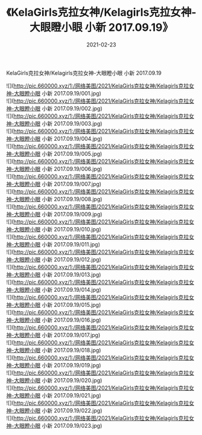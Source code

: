 ﻿---
layout: post
title:  《KelaGirls克拉女神/Kelagirls克拉女神-大眼瞪小眼 小新 2017.09.19》
date:   2021-02-23
img: http://pic.660000.xyz/1:/网络美图/2021/KelaGirls克拉女神/Kelagirls克拉女神-大眼瞪小眼 小新 2017.09.19/000.jpg
categories: [美女, 清纯, 唯美]
---

KelaGirls克拉女神/Kelagirls克拉女神-大眼瞪小眼 小新 2017.09.19

 ![](http://pic.660000.xyz/1:/网络美图/2021/KelaGirls克拉女神/Kelagirls克拉女神-大眼瞪小眼 小新 2017.09.19/001.jpg) <br>![](http://pic.660000.xyz/1:/网络美图/2021/KelaGirls克拉女神/Kelagirls克拉女神-大眼瞪小眼 小新 2017.09.19/002.jpg) <br>![](http://pic.660000.xyz/1:/网络美图/2021/KelaGirls克拉女神/Kelagirls克拉女神-大眼瞪小眼 小新 2017.09.19/003.jpg) <br>![](http://pic.660000.xyz/1:/网络美图/2021/KelaGirls克拉女神/Kelagirls克拉女神-大眼瞪小眼 小新 2017.09.19/004.jpg) <br>![](http://pic.660000.xyz/1:/网络美图/2021/KelaGirls克拉女神/Kelagirls克拉女神-大眼瞪小眼 小新 2017.09.19/005.jpg) <br>![](http://pic.660000.xyz/1:/网络美图/2021/KelaGirls克拉女神/Kelagirls克拉女神-大眼瞪小眼 小新 2017.09.19/006.jpg) <br>![](http://pic.660000.xyz/1:/网络美图/2021/KelaGirls克拉女神/Kelagirls克拉女神-大眼瞪小眼 小新 2017.09.19/007.jpg) <br>![](http://pic.660000.xyz/1:/网络美图/2021/KelaGirls克拉女神/Kelagirls克拉女神-大眼瞪小眼 小新 2017.09.19/008.jpg) <br>![](http://pic.660000.xyz/1:/网络美图/2021/KelaGirls克拉女神/Kelagirls克拉女神-大眼瞪小眼 小新 2017.09.19/009.jpg) <br>![](http://pic.660000.xyz/1:/网络美图/2021/KelaGirls克拉女神/Kelagirls克拉女神-大眼瞪小眼 小新 2017.09.19/010.jpg) <br>![](http://pic.660000.xyz/1:/网络美图/2021/KelaGirls克拉女神/Kelagirls克拉女神-大眼瞪小眼 小新 2017.09.19/011.jpg) <br>![](http://pic.660000.xyz/1:/网络美图/2021/KelaGirls克拉女神/Kelagirls克拉女神-大眼瞪小眼 小新 2017.09.19/012.jpg) <br>![](http://pic.660000.xyz/1:/网络美图/2021/KelaGirls克拉女神/Kelagirls克拉女神-大眼瞪小眼 小新 2017.09.19/013.jpg) <br>![](http://pic.660000.xyz/1:/网络美图/2021/KelaGirls克拉女神/Kelagirls克拉女神-大眼瞪小眼 小新 2017.09.19/014.jpg) <br>![](http://pic.660000.xyz/1:/网络美图/2021/KelaGirls克拉女神/Kelagirls克拉女神-大眼瞪小眼 小新 2017.09.19/015.jpg) <br>![](http://pic.660000.xyz/1:/网络美图/2021/KelaGirls克拉女神/Kelagirls克拉女神-大眼瞪小眼 小新 2017.09.19/016.jpg) <br>![](http://pic.660000.xyz/1:/网络美图/2021/KelaGirls克拉女神/Kelagirls克拉女神-大眼瞪小眼 小新 2017.09.19/017.jpg) <br>![](http://pic.660000.xyz/1:/网络美图/2021/KelaGirls克拉女神/Kelagirls克拉女神-大眼瞪小眼 小新 2017.09.19/018.jpg) <br>![](http://pic.660000.xyz/1:/网络美图/2021/KelaGirls克拉女神/Kelagirls克拉女神-大眼瞪小眼 小新 2017.09.19/019.jpg) <br>![](http://pic.660000.xyz/1:/网络美图/2021/KelaGirls克拉女神/Kelagirls克拉女神-大眼瞪小眼 小新 2017.09.19/020.jpg) <br>![](http://pic.660000.xyz/1:/网络美图/2021/KelaGirls克拉女神/Kelagirls克拉女神-大眼瞪小眼 小新 2017.09.19/021.jpg) <br>![](http://pic.660000.xyz/1:/网络美图/2021/KelaGirls克拉女神/Kelagirls克拉女神-大眼瞪小眼 小新 2017.09.19/022.jpg) <br>![](http://pic.660000.xyz/1:/网络美图/2021/KelaGirls克拉女神/Kelagirls克拉女神-大眼瞪小眼 小新 2017.09.19/023.jpg) <br>